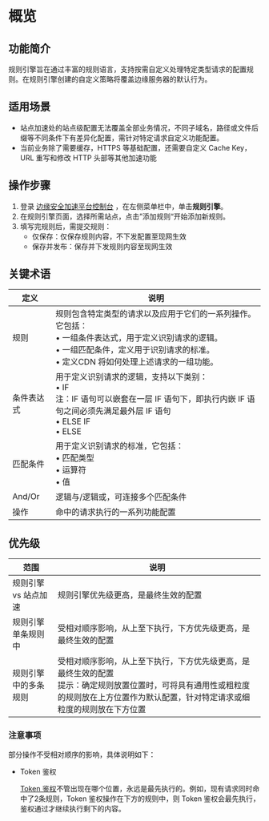 # 概览

## 功能简介

规则引擎旨在通过丰富的规则语言，支持按需自定义处理特定类型请求的配置规则。在规则引擎创建的自定义策略将覆盖边缘服务器的默认行为。

## 适用场景

- 站点加速处的站点级配置无法覆盖全部业务情况，不同子域名，路径或文件后缀等不同条件下有差异化配置，需针对特定请求自定义功能配置。
- 当前业务除了需要缓存，HTTPS 等基础配置，还需要自定义 Cache Key， URL 重写和修改 HTTP 头部等其他加速功能

## 操作步骤

1. 登录 [边缘安全加速平台控制台](https://console.tencentcloud.com/edgeone) ，在左侧菜单栏中，单击**规则引擎**。
2. 在规则引擎页面，选择所需站点，点击”添加规则“开始添加新规则。
3. 填写完规则后，需提交规则：
   - 仅保存：仅保存规则内容，不下发配置至现网生效
   - 保存并发布：保存并下发规则内容至现网生效

## 关键术语

| 定义       | 说明                                                         |
| ---------- | ------------------------------------------------------------ |
| 规则       | 规则包含特定类型的请求以及应用于它们的一系列操作。 它包括：<br/>• 一组条件表达式，用于定义识别请求的逻辑。<br/>• 一组匹配条件，定义用于识别请求的标准。<br/>• 定义CDN 将如何处理上述请求的一组功能。 |
| 条件表达式 | 用于定义识别请求的逻辑，支持以下类别：<br/>• IF <br/>注：IF 语句可以嵌套在一层 IF 语句下，即执行内嵌 IF 语句之间必须先满足最外层 IF 语句<br>• ELSE IF <br/>• ELSE |
| 匹配条件   | 用于定义识别请求的标准，它包括：<br/>• 匹配类型 <br/>• 运算符 <br/>• 值 |
| And/Or     | 逻辑与/逻辑或，可连接多个匹配条件                            |
| 操作       | 命中的请求执行的一系列功能配置                               |

## 优先级

| 范围                                      | 说明                                                         |
| ----------------------------------------- | ------------------------------------------------------------ |
| 规则引擎 vs 站点加速                      | 规则引擎优先级更高，是最终生效的配置                         |
| 规则引擎单条规则中 | 受相对顺序影响，从上至下执行，下方优先级更高，是最终生效的配置|
| 规则引擎中的多条规则 | 受相对顺序影响，从上至下执行，下方优先级更高，是最终生效的配置<br>提示：确定规则放置位置时，可将具有通用性或粗粒度的规则放在上方位置作为默认配置，针对特定请求或细粒度的规则放在下方位置 |

### 注意事项

部分操作不受相对顺序的影响，具体说明如下：

- Token 鉴权

  [Token 鉴权](https://cloud.tencent.com/document/product/1552/71007)不管出现在哪个位置，永远是最先执行的。例如，现有请求同时命中了2条规则，Token 鉴权操作在下方的规则中，则 Token 鉴权会最先执行，鉴权通过才继续执行剩下的内容。
